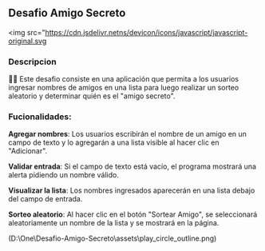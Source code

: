 ## Desafio Amigo Secreto
<img src="https://cdn.jsdelivr.netns/devicon/icons/javascript/javascript-original.svg

### **Descripcion**
🎯🎯 Este desafio consiste en una aplicación que permita a los usuarios ingresar nombres de amigos en una lista para luego realizar un sorteo aleatorio y determinar quién es el "amigo secreto".

### **Fucionalidades**:
**Agregar nombres**: Los usuarios escribirán el nombre de un amigo en un campo de texto y lo agregarán a una lista visible al hacer clic en "Adicionar".

**Validar entrada**: Si el campo de texto está vacío, el programa mostrará una alerta pidiendo un nombre válido.

**Visualizar la lista**: Los nombres ingresados aparecerán en una lista debajo del campo de entrada.

**Sorteo aleatorio**: Al hacer clic en el botón "Sortear Amigo", se seleccionará aleatoriamente un nombre de la lista y se mostrará en la página.

(D:\One\Desafio-Amigo-Secreto\assets\play_circle_outline.png)